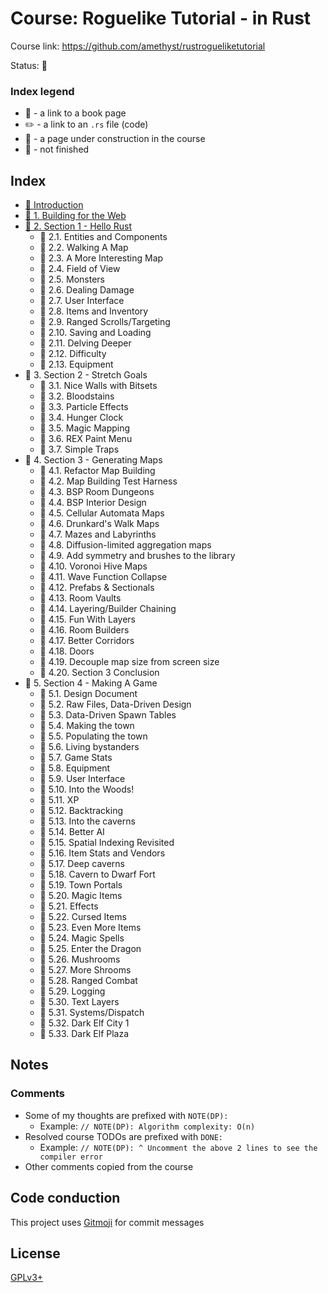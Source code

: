 # Course: Roguelike Tutorial - in Rust

Course link: https://github.com/amethyst/rustrogueliketutorial

Status: 🚧

### Index legend

- 📝 - a link to a book page
- ✏️ - a link to an `.rs` file (code)
- 👷 - a page under construction in the course
- 🚧 - not finished

## Index

- [📝 Introduction](https://bfnightly.bracketproductions.com/rustbook/chapter_0.html)
- [📝 1. Building for the Web](https://bfnightly.bracketproductions.com/rustbook/webbuild.html)
- [📝 2. Section 1 - Hello Rust](https://bfnightly.bracketproductions.com/rustbook/chapter_1.html)
  - 🚧 2.1. Entities and Components
  - 🚧 2.2. Walking A Map
  - 🚧 2.3. A More Interesting Map
  - 🚧 2.4. Field of View
  - 🚧 2.5. Monsters
  - 🚧 2.6. Dealing Damage
  - 🚧 2.7. User Interface
  - 🚧 2.8. Items and Inventory
  - 🚧 2.9. Ranged Scrolls/Targeting
  - 🚧 2.10. Saving and Loading
  - 🚧 2.11. Delving Deeper
  - 🚧 2.12. Difficulty
  - 🚧 2.13. Equipment
- 🚧 3. Section 2 - Stretch Goals
  - 🚧 3.1. Nice Walls with Bitsets
  - 🚧 3.2. Bloodstains
  - 🚧 3.3. Particle Effects
  - 🚧 3.4. Hunger Clock
  - 🚧 3.5. Magic Mapping
  - 🚧 3.6. REX Paint Menu
  - 🚧 3.7. Simple Traps
- 🚧 4. Section 3 - Generating Maps
  - 🚧 4.1. Refactor Map Building
  - 🚧 4.2. Map Building Test Harness
  - 🚧 4.3. BSP Room Dungeons
  - 🚧 4.4. BSP Interior Design
  - 🚧 4.5. Cellular Automata Maps
  - 🚧 4.6. Drunkard's Walk Maps
  - 🚧 4.7. Mazes and Labyrinths
  - 🚧 4.8. Diffusion-limited aggregation maps
  - 🚧 4.9. Add symmetry and brushes to the library
  - 🚧 4.10. Voronoi Hive Maps
  - 🚧 4.11. Wave Function Collapse
  - 🚧 4.12. Prefabs & Sectionals
  - 🚧 4.13. Room Vaults
  - 🚧 4.14. Layering/Builder Chaining
  - 🚧 4.15. Fun With Layers
  - 🚧 4.16. Room Builders
  - 🚧 4.17. Better Corridors
  - 🚧 4.18. Doors
  - 🚧 4.19. Decouple map size from screen size
  - 🚧 4.20. Section 3 Conclusion
- 🚧 5. Section 4 - Making A Game
  - 🚧 5.1. Design Document
  - 🚧 5.2. Raw Files, Data-Driven Design
  - 🚧 5.3. Data-Driven Spawn Tables
  - 🚧 5.4. Making the town
  - 🚧 5.5. Populating the town
  - 🚧 5.6. Living bystanders
  - 🚧 5.7. Game Stats
  - 🚧 5.8. Equipment
  - 🚧 5.9. User Interface
  - 🚧 5.10. Into the Woods!
  - 🚧 5.11. XP
  - 🚧 5.12. Backtracking
  - 🚧 5.13. Into the caverns
  - 🚧 5.14. Better AI
  - 🚧 5.15. Spatial Indexing Revisited
  - 🚧 5.16. Item Stats and Vendors
  - 🚧 5.17. Deep caverns
  - 🚧 5.18. Cavern to Dwarf Fort
  - 🚧 5.19. Town Portals
  - 🚧 5.20. Magic Items
  - 🚧 5.21. Effects
  - 🚧 5.22. Cursed Items
  - 🚧 5.23. Even More Items
  - 🚧 5.24. Magic Spells
  - 🚧 5.25. Enter the Dragon
  - 🚧 5.26. Mushrooms
  - 🚧 5.27. More Shrooms
  - 🚧 5.28. Ranged Combat
  - 🚧 5.29. Logging
  - 🚧 5.30. Text Layers
  - 🚧 5.31. Systems/Dispatch
  - 🚧 5.32. Dark Elf City 1
  - 🚧 5.33. Dark Elf Plaza

## Notes

### Comments

- Some of my thoughts are prefixed with `NOTE(DP):`
    - Example: `// NOTE(DP): Algorithm complexity: O(n)`
- Resolved course TODOs are prefixed with `DONE:`
    - Example: `// NOTE(DP): ^ Uncomment the above 2 lines to see the compiler error`
- Other comments copied from the course

## Code conduction

This project uses [Gitmoji](https://gitmoji.dev/) for commit messages

## License

[GPLv3+](LICENSE)
